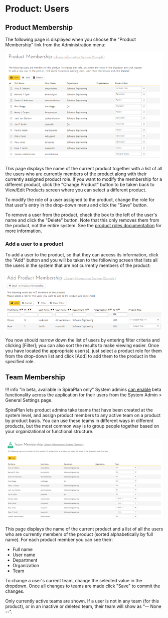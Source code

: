 # Product: Users


## Product Membership

The following page is displayed when you choose the "Product Membership" link from the Administration menu:

![](img/Product_Users_107.png)

This page displays the name of the current product together with a list of all the users who are currently members of the product along with their currently assigned product role. If you want to modify the membership for a different product, click the "Change Product" button to be taken back to View/Edit Products screen where you can select a different product.

To modify the role of a user assigned to the product, change the role for that user's entry in the drop-down menu and click the "Save" button. 

To remove a user from the product, check the box to the left of the user's name and click the "Delete" button. Note that this only removes them from the product, not the entire system. See the [product roles documentation](System-Users.md#view-edit-roles) for more information.

### Add a user to a product
To add a user to the product, so that they can access its information, click the "Add" button and you will be taken to the following screen that lists all the users in the system that are not currently members of the product:

![](img/Product_Users_108.png)

You now should narrow down the list of users by entering filter criteria and clicking \[Filter\]; you can also sort the results to make viewing easier. Once you have located the appropriate user(s), just select a product role for them from the drop-down list and click \[Add\] to add them to the product in the specified role.


## Team Membership
!!! info "In beta, available in SpiraPlan only"
    System admins [can enable](../../Spira-Administration-Guide/System/#general-settings) beta functionality across the application for their users from the System Admin > General Settings page.

SpiraPlan lets product admins take teams that have been created at the system level, and assign product members to any active team on a product by product basis. You can use these teams in different ways in different products, but the most common way is to group people together based on your organizational or functional structure.

![](img/Product_Users_109.png)

This page displays the name of the current product and a list of all the users who are currently members of the product (sorted alphabetically by full name). For each product member you can see their:

- Full name
- User name
- Department
- Organization
- Team

To change a user's current team, change the selected value in the dropdown. Once all changes to teams are made click "Save" to commit the changes.

Only currently active teams are shown. If a user is not in any team (for this product), or in an inactive or deleted team, their team will show as "-- None --".


